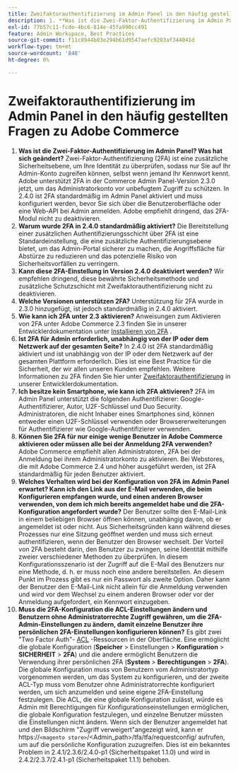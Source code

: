 ```yaml
---
title: Zweifaktorauthentifizierung im Admin Panel in den häufig gestellten Fragen zu Adobe Commerce
description: 1. **Was ist die Zwei-Faktor-Authentifizierung im Admin Panel? Was wurde geändert?** Zwei-Faktor-Authentifizierung (2FA) ist eine zusätzliche Sicherheitsebene, um Ihre Identität zu überprüfen, sodass nur Sie auf Ihr Admin-Konto zugreifen können, selbst wenn jemand Ihr Kennwort kennt. Adobe unterstützt 2FA in der Commerce Admin Panel-Version 2.3.0 jetzt, um das Administratorkonto vor unbefugtem Zugriff zu schützen. In 2.4.0 ist 2FA standardmäßig im Admin Panel aktiviert und muss konfiguriert werden, bevor Sie sich über die Benutzeroberfläche oder eine Web-API bei Admin anmelden. Adobe empfiehlt dringend, das 2FA-Modul nicht zu deaktivieren.
exl-id: 77b57c11-fcde-4bc6-814e-45fa990cc491
feature: Admin Workspace, Best Practices
source-git-commit: f11c8944b83e294b61d9547aefc9203af344041d
workflow-type: tm+mt
source-wordcount: '848'
ht-degree: 0%

---
```


# Zweifaktorauthentifizierung im Admin Panel in den häufig gestellten Fragen zu Adobe Commerce

1. **Was ist die Zwei-Faktor-Authentifizierung im Admin Panel? Was hat sich geändert?** Zwei-Faktor-Authentifizierung (2FA) ist eine zusätzliche Sicherheitsebene, um Ihre Identität zu überprüfen, sodass nur Sie auf Ihr Admin-Konto zugreifen können, selbst wenn jemand Ihr Kennwort kennt. Adobe unterstützt 2FA in der Commerce Admin Panel-Version 2.3.0 jetzt, um das Administratorkonto vor unbefugtem Zugriff zu schützen. In 2.4.0 ist 2FA standardmäßig im Admin Panel aktiviert und muss konfiguriert werden, bevor Sie sich über die Benutzeroberfläche oder eine Web-API bei Admin anmelden. Adobe empfiehlt dringend, das 2FA-Modul nicht zu deaktivieren.
1. **Warum wurde 2FA in 2.4.0 standardmäßig aktiviert?** Die Bereitstellung einer zusätzlichen Authentifizierungsschicht über 2FA ist eine Standardeinstellung, die eine zusätzliche Authentifizierungsebene bietet, um das Admin-Portal sicherer zu machen, die Angriffsfläche für Abstürze zu reduzieren und das potenzielle Risiko von Sicherheitsvorfällen zu verringern.
1. **Kann diese 2FA-Einstellung in Version 2.4.0 deaktiviert werden?** Wir empfehlen dringend, diese bewährte Sicherheitsmethode und zusätzliche Schutzschicht mit Zweifaktorauthentifizierung nicht zu deaktivieren.
1. **Welche Versionen unterstützen 2FA?** Unterstützung für 2FA wurde in 2.3.0 hinzugefügt, ist jedoch standardmäßig in 2.4.0 aktiviert.
1. **Wie kann ich 2FA unter 2.3 aktivieren?** Anweisungen zum Aktivieren von 2FA unter Adobe Commerce 2.3 finden Sie in unserer Entwicklerdokumentation unter [Installieren von 2FA](https://devdocs.magento.com/guides/v2.3/security/two-factor-authentication.html#install-2fa) .
1. **Ist 2FA für Admin erforderlich, unabhängig von der IP oder dem Netzwerk auf der gesamten Seite?** In 2.4.0 ist 2FA standardmäßig aktiviert und ist unabhängig von der IP oder dem Netzwerk auf der gesamten Plattform erforderlich. Dies ist eine Best Practice für die Sicherheit, der wir allen unseren Kunden empfehlen. Weitere Informationen zu 2FA finden Sie hier unter [Zweifaktorauthentifizierung](https://devdocs.magento.com/guides/v2.4/security/two-factor-authentication.html) in unserer Entwicklerdokumentation.
1. **Ich besitze kein Smartphone, wie kann ich 2FA aktivieren?** 2FA im Admin Panel unterstützt die folgenden Authentifizierer: Google-Authentifizierer, Autor, U2F-Schlüssel und Duo Security. Administratoren, die nicht Inhaber eines Smartphones sind, können entweder einen U2F-Schlüssel verwenden oder Browsererweiterungen für Authentifizierer wie Google-Authentifizierer verwenden.
1. **Können Sie 2FA für nur einige wenige Benutzer in Adobe Commerce aktivieren oder müssen alle bei der Anmeldung 2FA verwenden?** Adobe Commerce empfiehlt allen Administratoren, 2FA bei der Anmeldung bei ihrem Administratorkonto zu aktivieren. Bei Webstores, die mit Adobe Commerce 2.4 und höher ausgeführt werden, ist 2FA standardmäßig für jeden Benutzer aktiviert.
1. **Welches Verhalten wird bei der Konfiguration von 2FA im Admin Panel erwartet? Kann ich den Link aus der E-Mail verwenden, die beim Konfigurieren empfangen wurde, und einen anderen Browser verwenden, von dem ich mich bereits angemeldet habe und die 2FA-Konfiguration angefordert wurde?** Der Benutzer sollte den E-Mail-Link in einem beliebigen Browser öffnen können, unabhängig davon, ob er angemeldet ist oder nicht. Aus Sicherheitsgründen kann während dieses Prozesses nur eine Sitzung geöffnet werden und muss sich erneut authentifizieren, wenn der Benutzer den Browser wechselt. Der Vorteil von 2FA besteht darin, den Benutzer zu zwingen, seine Identität mithilfe zweier verschiedener Methoden zu überprüfen. In diesem Konfigurationsszenario ist der Zugriff auf die E-Mail des Benutzers nur eine Methode, d. h. er muss noch eine andere bereitstellen. An diesem Punkt im Prozess gibt es nur ein Passwort als zweite Option. Daher kann der Benutzer den E-Mail-Link nicht allein für die Anmeldung verwenden und wird vor dem Wechsel zu einem anderen Browser oder vor der Anmeldung aufgefordert, ein Kennwort einzugeben.
1. **Muss die 2FA-Konfiguration die ACL-Einstellungen ändern und Benutzern ohne Administratorrechte Zugriff gewähren, um die 2FA-Admin-Einstellungen zu ändern, damit einzelne Benutzer ihre persönlichen 2FA-Einstellungen konfigurieren können?** Es gibt zwei &quot;Two Factor Auth&quot;- [ACL](https://devdocs.magento.com/guides/v2.4/ext-best-practices/tutorials/create-access-control-list-rule.html) -Ressourcen in der Oberfläche. Eine ermöglicht die globale Konfiguration (**Speicher** > Einstellungen > **Konfiguration** > **SICHERHEIT** > **2FA**) und die andere ermöglicht Benutzern die Verwendung ihrer persönlichen 2FA (**System** > **Berechtigungen** > **2FA**). Die globale Konfiguration muss von Benutzern vom Administratortyp vorgenommen werden, um das System zu konfigurieren, und der zweite ACL-Typ muss vom Benutzer ohne Administratorrechte konfiguriert werden, um sich anzumelden und seine eigene 2FA-Einstellung festzulegen. Die ACL, die eine globale Konfiguration zulässt, würde es Admin mit Berechtigungen für Konfigurationseinstellungen ermöglichen, die globale Konfiguration festzulegen, und einzelne Benutzer müssten die Einstellungen nicht ändern. Wenn sich der Benutzer angemeldet hat und den Bildschirm &quot;Zugriff verweigert&quot;angezeigt wird, kann er https://``<magento store>``/&lt;Admin\_path>/tfa/tfa/requestconfig/ aufrufen, um auf die persönliche Konfiguration zuzugreifen. Dies ist ein bekanntes Problem in 2.4.1/2.3.6/2.4.0-p1 (Sicherheitspaket 1.1.0) und wird in 2.4.2/2.3.7/2.4.1-p1 (Sicherheitspaket 1.1.1) behoben.
